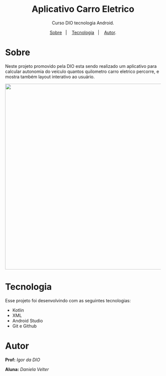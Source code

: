 <h1 align="center"> Aplicativo Carro Eletrico </h1>

<p align="center"> Curso DIO tecnologia Android. </p>

<p align="center">
<a href="#sobre">Sobre</a>&nbsp;&nbsp;&nbsp|&nbsp;&nbsp;&nbsp;
<a href="#tecnologia">Tecnologia</a>&nbsp;&nbsp;&nbsp|&nbsp;&nbsp;&nbsp;
<a href="#autor">Autor</a>.</p>

# Sobre

Neste projeto promovido pela DIO esta sendo realizado um aplicativo para calcular autonomia do veículo quantos quilometro carro eletrico percorre, e mostra também
layout interativo ao usuário.

<p align="center">
  

<img src="https://github.com/Daniela2319/AppEletricCar/assets/106537496/1b7b0e1f-7a31-440d-a049-863ea68bc456" height="600" width="1000">
</p>


# Tecnologia
Esse projeto foi desenvolvindo com as seguintes tecnologias:

* Kotlin
* XML
* Android Studio
* Git e Github

# Autor
  **Prof:** _Igor da DIO_
  
  **Aluna:** _Daniela Velter_
  
